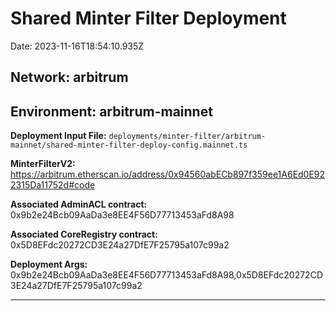 
# Shared Minter Filter Deployment

Date: 2023-11-16T18:54:10.935Z

## **Network:** arbitrum

## **Environment:** arbitrum-mainnet

**Deployment Input File:** `deployments/minter-filter/arbitrum-mainnet/shared-minter-filter-deploy-config.mainnet.ts`

**MinterFilterV2:** https://arbitrum.etherscan.io/address/0x94560abECb897f359ee1A6Ed0E922315Da11752d#code

**Associated AdminACL contract:** 0x9b2e24Bcb09AaDa3e8EE4F56D77713453aFd8A98

**Associated CoreRegistry contract:** 0x5D8EFdc20272CD3E24a27DfE7F25795a107c99a2

**Deployment Args:** 0x9b2e24Bcb09AaDa3e8EE4F56D77713453aFd8A98,0x5D8EFdc20272CD3E24a27DfE7F25795a107c99a2

---

